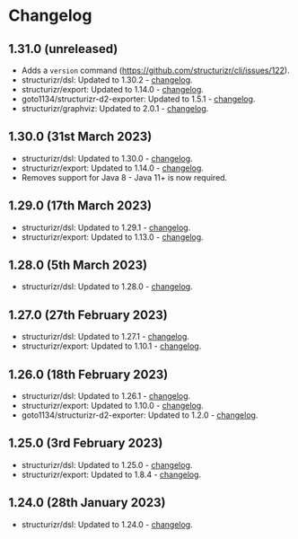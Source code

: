 # Changelog

## 1.31.0 (unreleased)

- Adds a `version` command (https://github.com/structurizr/cli/issues/122).
- structurizr/dsl: Updated to 1.30.2 - [changelog](https://github.com/structurizr/dsl/releases/tag/v1.30.2).
- structurizr/export: Updated to 1.14.0 - [changelog](https://github.com/structurizr/export/releases/tag/v1.15.0).
- goto1134/structurizr-d2-exporter: Updated to 1.5.1 - [changelog](https://github.com/goto1134/structurizr-d2-exporter/releases/tag/v1.5.1).
- structurizr/graphviz: Updated to 2.0.1 - [changelog](https://github.com/structurizr/graphviz/releases/tag/v2.0.1).

## 1.30.0 (31st March 2023)

- structurizr/dsl: Updated to 1.30.0 - [changelog](https://github.com/structurizr/dsl/releases/tag/v1.30.0).
- structurizr/export: Updated to 1.14.0 - [changelog](https://github.com/structurizr/export/releases/tag/v1.14.0).
- Removes support for Java 8 - Java 11+ is now required.

## 1.29.0 (17th March 2023)

- structurizr/dsl: Updated to 1.29.1 - [changelog](https://github.com/structurizr/dsl/releases/tag/v1.29.1).
- structurizr/export: Updated to 1.13.0 - [changelog](https://github.com/structurizr/export/releases/tag/v1.13.0).

## 1.28.0 (5th March 2023)

- structurizr/dsl: Updated to 1.28.0 - [changelog](https://github.com/structurizr/dsl/releases).

## 1.27.0 (27th February 2023)

- structurizr/dsl: Updated to 1.27.1 - [changelog](https://github.com/structurizr/dsl/releases).
- structurizr/export: Updated to 1.10.1 - [changelog](https://github.com/structurizr/export/releases).

## 1.26.0 (18th February 2023)

- structurizr/dsl: Updated to 1.26.1 - [changelog](https://github.com/structurizr/dsl/releases).
- structurizr/export: Updated to 1.10.0 - [changelog](https://github.com/structurizr/export/releases).
- goto1134/structurizr-d2-exporter: Updated to 1.2.0 - [changelog](https://github.com/goto1134/structurizr-d2-exporter/releases).

## 1.25.0 (3rd February 2023)

- structurizr/dsl: Updated to 1.25.0 - [changelog](https://github.com/structurizr/dsl/releases).
- structurizr/export: Updated to 1.8.4 - [changelog](https://github.com/structurizr/export/releases).

## 1.24.0 (28th January 2023)

- structurizr/dsl: Updated to 1.24.0 - [changelog](https://github.com/structurizr/dsl/releases).